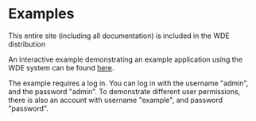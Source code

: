 # Examples
This entire site (including all documentation) is included in the WDE distribution

An interactive example demonstrating an example application using the WDE system can be found
[here](/auth/login).

The example requires a log in.
You can log in with the username "admin", and the password "admin".
To demonstrate different user permissions, there is also an account with username "example", and password "password".